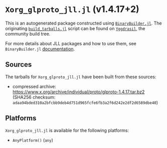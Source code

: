 # `Xorg_glproto_jll.jl` (v1.4.17+2)

This is an autogenerated package constructed using [`BinaryBuilder.jl`](https://github.com/JuliaPackaging/BinaryBuilder.jl). The originating [`build_tarballs.jl`](https://github.com/JuliaPackaging/Yggdrasil/blob/7f9251a4c860840bc1e26ff683e080fcdf96f045/X/Xorg_glproto/build_tarballs.jl) script can be found on [`Yggdrasil`](https://github.com/JuliaPackaging/Yggdrasil/), the community build tree.

For more details about JLL packages and how to use them, see `BinaryBuilder.jl` [documentation](https://juliapackaging.github.io/BinaryBuilder.jl/dev/jll/).

## Sources

The tarballs for `Xorg_glproto_jll.jl` have been built from these sources:

* compressed archive: https://www.x.org/archive/individual/proto/glproto-1.4.17.tar.bz2 (SHA256 checksum: `adaa94bded310a2bfcbb9deb4d751d965fcfe6fb3a2f6d242e2df2d6589dbe40`)

## Platforms

`Xorg_glproto_jll.jl` is available for the following platforms:

* `AnyPlatform()` (`any`)
